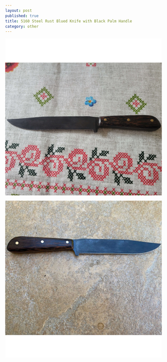 ```yaml
---
layout: post
published: true
title: 5160 Steel Rust Blued Knife with Black Palm Handle
category: other
---
```

![5160_rust_blue_black_palm.jpg](/images/jewelry/other/5160_rust_blue_black_palm.jpg)
<!--more-->
![5160_rust_blue_black_palm-1.jpg](/images/jewelry/other/5160_rust_blue_black_palm-1.jpg)